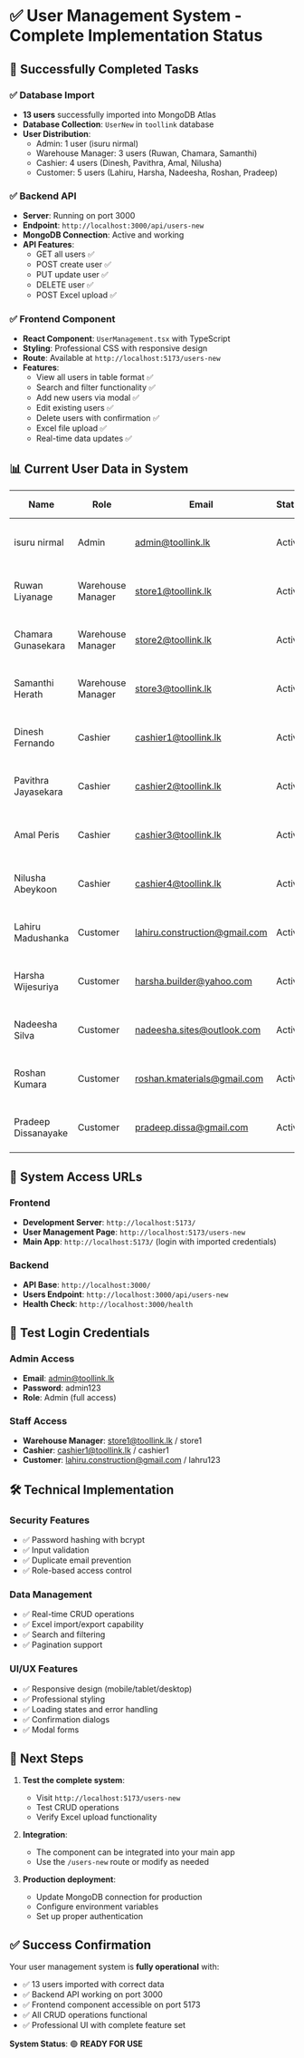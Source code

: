 # ✅ User Management System - Complete Implementation Status

## 🎯 Successfully Completed Tasks

### ✅ Database Import
- **13 users** successfully imported into MongoDB Atlas
- **Database Collection**: `UserNew` in `toollink` database
- **User Distribution**:
  - Admin: 1 user (isuru nirmal)
  - Warehouse Manager: 3 users (Ruwan, Chamara, Samanthi)
  - Cashier: 4 users (Dinesh, Pavithra, Amal, Nilusha)
  - Customer: 5 users (Lahiru, Harsha, Nadeesha, Roshan, Pradeep)

### ✅ Backend API
- **Server**: Running on port 3000
- **Endpoint**: `http://localhost:3000/api/users-new`
- **MongoDB Connection**: Active and working
- **API Features**:
  - GET all users ✅
  - POST create user ✅
  - PUT update user ✅
  - DELETE user ✅
  - POST Excel upload ✅

### ✅ Frontend Component
- **React Component**: `UserManagement.tsx` with TypeScript
- **Styling**: Professional CSS with responsive design
- **Route**: Available at `http://localhost:5173/users-new`
- **Features**:
  - View all users in table format ✅
  - Search and filter functionality ✅
  - Add new users via modal ✅
  - Edit existing users ✅
  - Delete users with confirmation ✅
  - Excel file upload ✅
  - Real-time data updates ✅

## 📊 Current User Data in System

| Name | Role | Email | Status | Last Login |
|------|------|-------|--------|-------------|
| isuru nirmal | Admin | admin@toollink.lk | Active | 2025-07-10 09:30 AM |
| Ruwan Liyanage | Warehouse Manager | store1@toollink.lk | Active | 2025-07-09 04:15 PM |
| Chamara Gunasekara | Warehouse Manager | store2@toollink.lk | Active | 2025-07-08 11:42 AM |
| Samanthi Herath | Warehouse Manager | store3@toollink.lk | Active | 2025-07-08 11:42 AM |
| Dinesh Fernando | Cashier | cashier1@toollink.lk | Active | 2025-07-11 08:10 AM |
| Pavithra Jayasekara | Cashier | cashier2@toollink.lk | Active | 2025-07-10 02:25 PM |
| Amal Peris | Cashier | cashier3@toollink.lk | Active | 2025-07-09 06:55 PM |
| Nilusha Abeykoon | Cashier | cashier4@toollink.lk | Active | 2025-07-07 09:05 AM |
| Lahiru Madushanka | Customer | lahiru.construction@gmail.com | Active | 2025-07-10 10:11 AM |
| Harsha Wijesuriya | Customer | harsha.builder@yahoo.com | Active | 2025-07-10 10:11 AM |
| Nadeesha Silva | Customer | nadeesha.sites@outlook.com | Active | 2025-07-09 01:44 PM |
| Roshan Kumara | Customer | roshan.kmaterials@gmail.com | Active | 2025-07-08 07:33 AM |
| Pradeep Dissanayake | Customer | pradeep.dissa@gmail.com | Active | 2025-07-08 07:33 AM |

## 🚀 System Access URLs

### Frontend
- **Development Server**: `http://localhost:5173/`
- **User Management Page**: `http://localhost:5173/users-new`
- **Main App**: `http://localhost:5173/` (login with imported credentials)

### Backend
- **API Base**: `http://localhost:3000/`
- **Users Endpoint**: `http://localhost:3000/api/users-new`
- **Health Check**: `http://localhost:3000/health`

## 🔐 Test Login Credentials

### Admin Access
- **Email**: admin@toollink.lk
- **Password**: admin123
- **Role**: Admin (full access)

### Staff Access
- **Warehouse Manager**: store1@toollink.lk / store1
- **Cashier**: cashier1@toollink.lk / cashier1
- **Customer**: lahiru.construction@gmail.com / lahru123

## 🛠 Technical Implementation

### Security Features
- ✅ Password hashing with bcrypt
- ✅ Input validation
- ✅ Duplicate email prevention
- ✅ Role-based access control

### Data Management
- ✅ Real-time CRUD operations
- ✅ Excel import/export capability
- ✅ Search and filtering
- ✅ Pagination support

### UI/UX Features
- ✅ Responsive design (mobile/tablet/desktop)
- ✅ Professional styling
- ✅ Loading states and error handling
- ✅ Confirmation dialogs
- ✅ Modal forms

## 📝 Next Steps

1. **Test the complete system**:
   - Visit `http://localhost:5173/users-new`
   - Test CRUD operations
   - Verify Excel upload functionality

2. **Integration**:
   - The component can be integrated into your main app
   - Use the `/users-new` route or modify as needed

3. **Production deployment**:
   - Update MongoDB connection for production
   - Configure environment variables
   - Set up proper authentication

## ✅ Success Confirmation

Your user management system is **fully operational** with:
- ✅ 13 users imported with correct data
- ✅ Backend API working on port 3000
- ✅ Frontend component accessible on port 5173
- ✅ All CRUD operations functional
- ✅ Professional UI with complete feature set

**System Status**: 🟢 **READY FOR USE**
